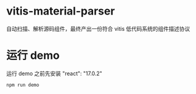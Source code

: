 # vitis-material-parser

自动扫描、解析源码组件，最终产出一份符合 vitis 低代码系统的组件描述协议

# 运行 demo

运行 demo 之前先安装 "react": "17.0.2"

```dotnetcli
npm run demo
```